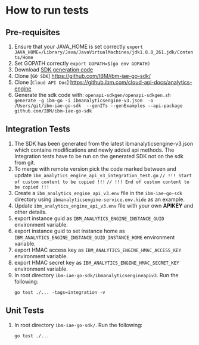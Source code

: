 # How to run tests

## Pre-requisites
1. Ensure that your JAVA_HOME is set correctly
    `export JAVA_HOME=/Library/Java/JavaVirtualMachines/jdk1.8.0_261.jdk/Contents/Home` 
2. Set GOPATH correctly
    `export GOPATH=$(go env GOPATH)`
3. Download [SDK generation code](https://github.ibm.com/CloudEngineering/openapi-sdkgen/releases) 
4. Clone [`GO SDK`] https://github.com/IBM/ibm-iae-go-sdk/
5. Clone [`Cloud API Doc`] https://github.ibm.com/cloud-api-docs/analytics-engine
6. Generate the sdk code with: 
`openapi-sdkgen/openapi-sdkgen.sh  generate -g ibm-go -i ibmanalyticsengine-v3.json  -o /Users/git/ibm-iae-go-sdk  --genITs --genExamples --api-package github.com/IBM/ibm-iae-go-sdk`


## Integration Tests

1. The SDK has been generated from the latest ibmanalyticsengine-v3.json which contains modifications and newly added api methods.
The Integration tests have to be run on the generated SDK not on the sdk from git. 
2. To merge with remote version pick the code marked between and update `ibm_analytics_engine_api_v3_integration_test.go`
    `// !!! Start of custom content to be copied !!!`
    `// !!! End of custom content to be copied !!!`
3. Create a `ibm_analytics_engine_api_v3.env` file in the `ibm-iae-go-sdk` directory using `ibmanalyticsengine-service.env.hide` as an example.
4. Update `ibm_analytics_engine_api_v3.env` file with your own **APIKEY** and other details.
5. export instance guid as `IBM_ANALYTICS_ENGINE_INSTANCE_GUID` environment variable.
6. export instance guid to set instance home as `IBM_ANALYTICS_ENGINE_INSTANCE_GUID_INSTANCE_HOME` environment variable.
7. export HMAC access key as `IBM_ANALYTICS_ENGINE_HMAC_ACCESS_KEY` environment variable.
8. export HMAC secret key as `IBM_ANALYTICS_ENGINE_HMAC_SECRET_KEY` environment variable.
9. In root directory `ibm-iae-go-sdk/ibmanalyticsengineapiv3`. Run the following:
    ```
    go test ./... -tags=integration -v
    ```

## Unit Tests

1. In root directory `ibm-iae-go-sdk/`. Run the following:
    ```
    go test ./...
    ```
